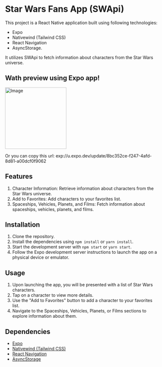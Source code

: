 # Star Wars Fans App (SWApi)

This project is a React Native application built using following technologies:
- Expo
- Nativewind (Tailwind CSS)
- React Navigation
- AsyncStorage. 

It utilizes SWApi to fetch information about characters from the Star Wars universe.

## Wath preview using Expo app!

<img src="https://github.com/kirill-vypirovskyi/react-native-star-wars-fans/assets/121887457/a7d86a5d-078e-4a58-8e12-619afdd4840c" alt="Image" width="200" height="200">

Or you can copy this url: exp://u.expo.dev/update/8bc352ce-f247-4afd-8d81-a00dcf0f9062

## Features

1. Character Information: Retrieve information about characters from the Star Wars universe.
2. Add to Favorites: Add characters to your favorites list.
3. Spaceships, Vehicles, Planets, and Films: Fetch information about spaceships, vehicles, planets, and films.

## Installation

1. Clone the repository.
2. Install the dependencies using `npm install` or `yarn install`.
3. Start the development server with `npm start` or `yarn start`.
4. Follow the Expo development server instructions to launch the app on a physical device or emulator.

## Usage

1. Upon launching the app, you will be presented with a list of Star Wars characters.
2. Tap on a character to view more details.
3. Use the "Add to Favorites" button to add a character to your favorites list.
4. Navigate to the Spaceships, Vehicles, Planets, or Films sections to explore information about them.

## Dependencies

- [Expo](https://expo.dev/)
- [Nativewind (Tailwind CSS)](https://www.nativewind.dev/)
- [React Navigation](https://reactnavigation.org/)
- [AsyncStorage](https://github.com/react-native-async-storage/async-storage)
